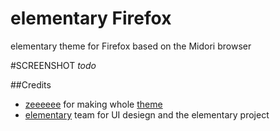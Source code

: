 elementary Firefox
==================

elementary theme for Firefox based on the Midori browser

#SCREENSHOT
*todo*

##Credits
* [zeeeeee](http://zeeeeee.deviantart.com/) for making whole [theme](http://fav.me/d5lpcyw)
* [elementary](elementaryos.org) team for UI desiegn and the elementary project
